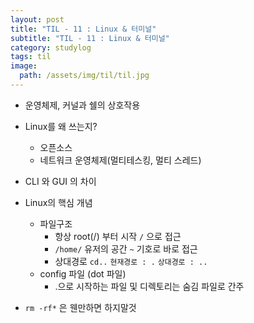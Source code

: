 ```yaml
---
layout: post
title: "TIL - 11 : Linux & 터미널"
subtitle: "TIL - 11 : Linux & 터미널"
category: studylog
tags: til
image:
  path: /assets/img/til/til.jpg
---
```


* 운영체제, 커널과 쉘의 상호작용  

* Linux를 왜 쓰는지?  
  * 오픈소스  
  * 네트워크 운영체제(멀티테스킹, 멀티 스레드)  

* CLI 와 GUI 의 차이  

* Linux의 핵심 개념  
  * 파일구조  
    * 항상 root(/) 부터 시작 `/` 으로 접근  
    * `/home/` 유저의 공간 `~` 기호로 바로 접근  
    * 상대경로 `cd..` `현재경로 : .` `상대경로 : ..`  
  * config 파일 (dot 파일)  
    * .으로 시작하는 파일 및 디렉토리는 숨김 파일로 간주  

* `rm -rf*` 은 웬만하면 하지말것  